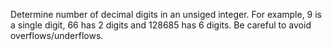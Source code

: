 Determine number of decimal digits in an unsiged integer. For example, 9 is a single digit, 66 has 2 digits and 128685 has 6 digits. Be careful to avoid overflows/underflows.